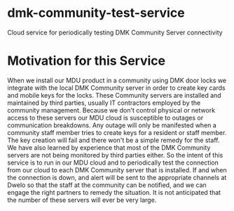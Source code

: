 # dmk-community-test-service
Cloud service for periodically testing DMK Community Server connectivity

# Motivation for this Service
When we install our MDU product in a community using DMK door locks we integrate with the local DMK Community server in order to create key cards and mobile keys for the locks.
These Community servers are installed and maintained by third parties, usually IT contractors employed by the community management.
Because we don't control physical or network access to these servers our MDU cloud is susceptible to outages or communication breakdowns.
Any outage will only be manifested when a community staff member tries to create keys for a resident or staff member. 
The key creation will fail and there won't be a simple remedy for the staff. 
We have also learned by experience that most of the DMK Community servers are not being monitored by third parties either.
So the intent of this service is to run in our MDU cloud and to periodically test the connection from our cloud to each DMK Community server that is installed.
If and when the connection is down, and alert will be sent to the appropriate channels at Dwelo so that the staff at the community can be notified, and we can engage the right partners to remedy the situation.
It is not anticipated that the number of these servers will ever be very large.
